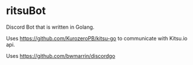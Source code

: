 # ritsuBot
Discord Bot that is written in Golang.

Uses https://github.com/KurozeroPB/kitsu-go to communicate with Kitsu.io api.

Uses https://github.com/bwmarrin/discordgo
